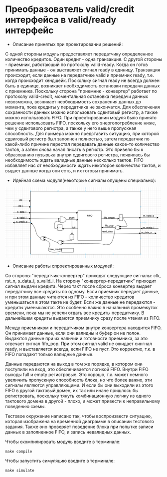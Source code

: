 # Преобразователь valid/credit интерфейса в valid/ready интерфейс
- Описание принятых при проектировании решений:

С одной стороны модуль предоставляет передатчику определенное количество кредитов. Один кредит - одна транзакция. С другой стороны - приемник, работающий по протоколу valid-ready. Когда он готов принимать данные - он выставляет сигнал ready в единицу. Транзакция происходит, если данные на передатчике valid и приемник ready, т.е. когда происходит хендшейк. Поскольку сигнал ready не всегда должен быть в единице, возникает необходимость остановки передачи данных с приемника. Поскольку сторона "приемник - конвертер" работает по протоколу valid-credit, моментальная остановка передачи данных невозможна, возникает необходимость сохранения данных до момента, пока кредиты у передатчика не закончатся. 
Для обеспечения сохранности данных можно использовать сдвиговый регистр, а также можно использовать FIFO. При проектировании модуля было принято решение использовать FIFO, поскольку его энергопотребление ниже, чем у сдвигового регистра, а также у него выше пропускная способность. Для примера можно представить ситуацию, при которой сдвиговый регистр был заполнен полностью, затем передатчик по какой-либо причине перестал передавать данные какое-то количество тактов, а затем снова начал писать в регистр. Это привело бы к образованию пузырька внутри сдвигового регистра, появилась бы необходимость ждать валидные данные несколько тактов. FIFO избавляет нас от необходимости ждать некоторое количество тактов, и выдает данные когда они есть, и их готовы принимать.


- Идейная схема модуля(некоторые сигналы опущены специально):

<img src="https://github.com/SurfaceYellowDuck/Impulse2025_interconnect/blob/main/images/chema_upd.png" width="500">

- Описание работы спроектированных модулей:

Со стороны "передатчик-конвертер" приходят следующие сигналы: clk, rst_n, s_data_i, s_valid_i. На сторону "конвертер-передатчик" приходит сигнал выдачи кредита. Через такт после сброса конвертер выдает передатчику все кредиты по одному. Если приемник передает данные, и при этом данные читаются из FIFO - количество кредитов уменьшаться в этом такте не будет. Если же данные не передаются - кредиты уменьшаются. Это особенно важно в начальный промежуток времени, пока мы не успели отдать все кредиты передатчику.
В дальнейшем кредиты выдаются приемнику сразу после чтения из FIFO.

Между приемником и передатчиком внутри конвертера находится FIFO. Он принимает данные, если они валидны и буфер он не полон. Выдаются данные при их наличии и готовности приемника, за это отвечает сигнал fifo_pop. При этом сигнал valid не ожидает сингнал ready, и выставляется всегда, если FIFO не пуст. Это корректно, т.к. в FIFO попадают только валидные данные.

Данные передаются на выход в том же порядке, в котором они поступили на вход, это обеспечивается логикой FIFO. Внутри FIFO выходы full и empty регистровые. Это хорошо, т.к. может немного увеличить пропускную способность блока, но что более важно, эти сигналы являются управляющими. И если бы они выходили из этого FIFO в другой тактовый домен, их так или иначе пришлось бы регистровать, поскольку тянуть комбинационную логику из одного тактового домена в другой - плохо, и может привести к неправильному поведению схемы.

Тестовое окружение написано так, чтобы воспроизвести ситуацию, которая изображена на временной диаграмме в описании тестового задания. Также оно проверяет поведение блока при попытке записи данных в заполненное FIFO, и запись невалидных данных.

Чтобы скомпилировать модуль введите в терминале:
```
make compile
```

Чтобы запустить симуляцию введите в терминале:
```
make simulate
```